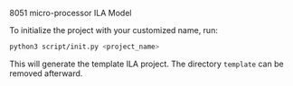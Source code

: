 8051 micro-processor ILA Model

To initialize the project with your customized name, run:

```bash
python3 script/init.py <project_name>
```

This will generate the template ILA project. 
The directory `template` can be removed afterward.
